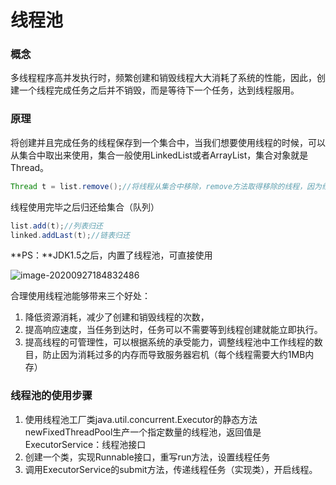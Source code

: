# 线程池

### 概念

​	多线程程序高并发执行时，频繁创建和销毁线程大大消耗了系统的性能，因此，创建一个线程完成任务之后并不销毁，而是等待下一个任务，达到线程服用。

### 原理

​	将创建并且完成任务的线程保存到一个集合中，当我们想要使用线程的时候，可以从集合中取出来使用，集合一般使用LinkedList或者ArrayList，集合对象就是Thread。

```java
Thread t = list.remove();//将线程从集合中移除，remove方法取得移除的线程，因为线程只能被一个任务调用
```

线程使用完毕之后归还给集合（队列）

```java
list.add(t);//列表归还
linked.addLast(t);//链表归还
```

**PS：**JDK1.5之后，内置了线程池，可直接使用

![image-20200927184832486](/Users/yangxiansheng/笔记/images/image-20200927184832486.png)

合理使用线程池能够带来三个好处：

1. 降低资源消耗，减少了创建和销毁线程的次数，
2. 提高响应速度，当任务到达时，任务可以不需要等到线程创建就能立即执行。
3. 提高线程的可管理性，可以根据系统的承受能力，调整线程池中工作线程的数目，防止因为消耗过多的内存而导致服务器宕机（每个线程需要大约1MB内存）

### 线程池的使用步骤

1. 使用线程池工厂类java.util.concurrent.Executor的静态方法newFixedThreadPool生产一个指定数量的线程池，返回值是ExecutorService：线程池接口
2. 创建一个类，实现Runnable接口，重写run方法，设置线程任务
3. 调用ExecutorService的submit方法，传递线程任务（实现类），开启线程。

